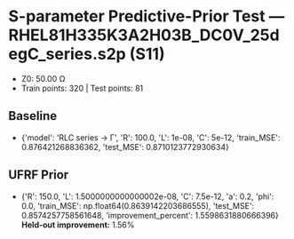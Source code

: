 # S-parameter Predictive-Prior Test — RHEL81H335K3A2H03B_DC0V_25degC_series.s2p (S11)
- Z0: 50.00 Ω
- Train points: 320  |  Test points: 81

## Baseline
- {'model': 'RLC series -> Γ', 'R': 100.0, 'L': 1e-08, 'C': 5e-12, 'train_MSE': 0.876421268836362, 'test_MSE': 0.8710123772930634}

## UFRF Prior
- {'R': 150.0, 'L': 1.5000000000000002e-08, 'C': 7.5e-12, 'a': 0.2, 'phi': 0.0, 'train_MSE': np.float64(0.8639142203686555), 'test_MSE': 0.8574257758561648, 'improvement_percent': 1.5598631880666396}
**Held-out improvement:** 1.56%